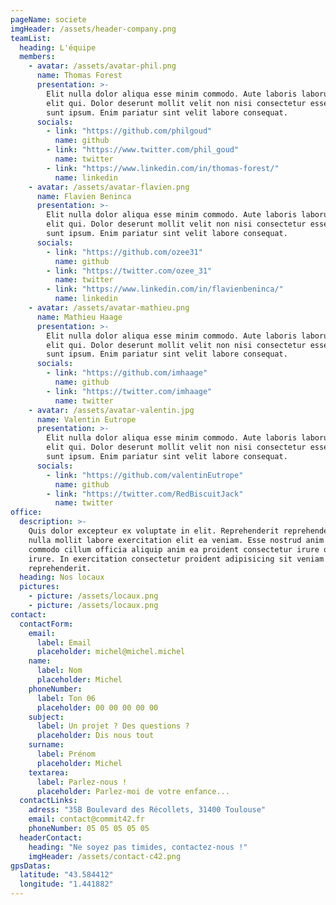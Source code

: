 ```yaml
---
pageName: societe
imgHeader: /assets/header-company.png
teamList:
  heading: L'équipe
  members:
    - avatar: /assets/avatar-phil.png
      name: Thomas Forest
      presentation: >-
        Elit nulla dolor aliqua esse minim commodo. Aute laboris laborum irure
        elit qui. Dolor deserunt mollit velit non nisi consectetur esse magna ut
        sunt ipsum. Enim pariatur sint velit labore consequat.
      socials:
        - link: "https://github.com/philgoud"
          name: github
        - link: "https://www.twitter.com/phil_goud"
          name: twitter
        - link: "https://www.linkedin.com/in/thomas-forest/"
          name: linkedin
    - avatar: /assets/avatar-flavien.png
      name: Flavien Beninca
      presentation: >-
        Elit nulla dolor aliqua esse minim commodo. Aute laboris laborum irure
        elit qui. Dolor deserunt mollit velit non nisi consectetur esse magna ut
        sunt ipsum. Enim pariatur sint velit labore consequat.
      socials:
        - link: "https://github.com/ozee31"
          name: github
        - link: "https://twitter.com/ozee_31"
          name: twitter
        - link: "https://www.linkedin.com/in/flavienbeninca/"
          name: linkedin
    - avatar: /assets/avatar-mathieu.png
      name: Mathieu Haage
      presentation: >-
        Elit nulla dolor aliqua esse minim commodo. Aute laboris laborum irure
        elit qui. Dolor deserunt mollit velit non nisi consectetur esse magna ut
        sunt ipsum. Enim pariatur sint velit labore consequat.
      socials:
        - link: "https://github.com/imhaage"
          name: github
        - link: "https://twitter.com/imhaage"
          name: twitter
    - avatar: /assets/avatar-valentin.jpg
      name: Valentin Eutrope
      presentation: >-
        Elit nulla dolor aliqua esse minim commodo. Aute laboris laborum irure
        elit qui. Dolor deserunt mollit velit non nisi consectetur esse magna ut
        sunt ipsum. Enim pariatur sint velit labore consequat.
      socials:
        - link: "https://github.com/valentinEutrope"
          name: github
        - link: "https://twitter.com/RedBiscuitJack"
          name: twitter
office:
  description: >-
    Quis dolor excepteur ex voluptate in elit. Reprehenderit reprehenderit non
    nulla mollit labore exercitation elit ea veniam. Esse nostrud anim laboris
    commodo cillum officia aliquip anim ea proident consectetur irure officia
    irure. In exercitation consectetur proident adipisicing sit veniam magna non
    reprehenderit.
  heading: Nos locaux
  pictures:
    - picture: /assets/locaux.png
    - picture: /assets/locaux.png
contact:
  contactForm:
    email:
      label: Email
      placeholder: michel@michel.michel
    name:
      label: Nom
      placeholder: Michel
    phoneNumber:
      label: Ton 06
      placeholder: 00 00 00 00 00
    subject:
      label: Un projet ? Des questions ?
      placeholder: Dis nous tout
    surname:
      label: Prénom
      placeholder: Michel
    textarea:
      label: Parlez-nous !
      placeholder: Parlez-moi de votre enfance...
  contactLinks:
    adress: "35B Boulevard des Récollets, 31400 Toulouse"
    email: contact@commit42.fr
    phoneNumber: 05 05 05 05 05
  headerContact:
    heading: "Ne soyez pas timides, contactez-nous !"
    imgHeader: /assets/contact-c42.png
gpsDatas:
  latitude: "43.584412"
  longitude: "1.441882"
---
```

